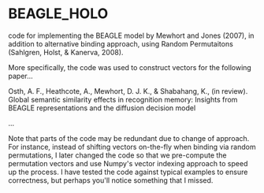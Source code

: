 # BEAGLE_HOLO
code for implementing the BEAGLE model by Mewhort and Jones (2007), in addition to alternative binding approach, using Random Permutaitons (Sahlgren, Holst, & Kanerva, 2008).


More specifically, the code was used to construct vectors for the following paper...


Osth, A. F., Heathcote, A., Mewhort, D. J. K., & Shabahang, K., (in review). Global semantic similarity effects in recognition memory: Insights from BEAGLE representations and the diffusion decision model


...

Note that parts of the code may be redundant due to change of approach.  For instance, instead of shifting vectors on-the-fly when binding via random permutations, I later changed the code so that we pre-compute the permutation vectors and use Numpy's vector indexing approach to speed up the process.  I have tested the code against typical examples to ensure correctness, but perhaps you'll notice something that I missed.
